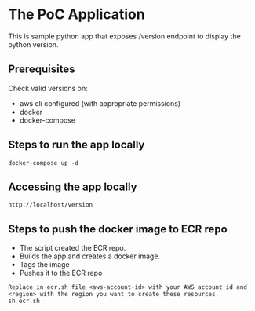 # The PoC Application #

This is sample python app that exposes /version endpoint to display the python version.

## Prerequisites

Check valid versions on:
* aws cli configured (with appropriate permissions)
* docker
* docker-compose 


## Steps to run the app locally

```
docker-compose up -d 
```

## Accessing the app locally

```
http://localhost/version
```

## Steps to push the docker image to ECR repo

* The script created the ECR repo.
* Builds the app and creates a docker image.
* Tags the image
* Pushes it to the ECR repo

```
Replace in ecr.sh file <aws-account-id> with your AWS account id and <region> with the region you want to create these resources.
sh ecr.sh
```





